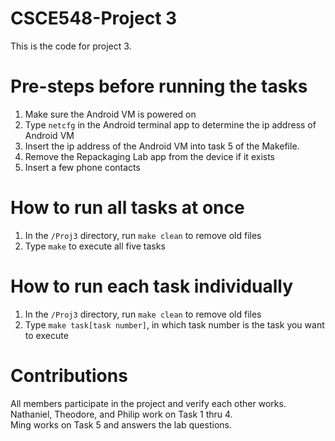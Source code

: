 # CSCE548-Project 3

This is the code for project 3.   

# Pre-steps before running the tasks 
 1. Make sure the Android VM is powered on  
 2. Type `netcfg` in the Android terminal app to determine the ip address of Android VM
 3. Insert the ip address of the Android VM into task 5 of the Makefile.  
 4. Remove the Repackaging Lab app from the device if it exists
 5. Insert a few phone contacts
 

# How to run all tasks at once
 1. In the `/Proj3` directory, run `make clean` to remove old files
 2. Type `make` to execute all five tasks

# How to run each task individually
 1. In the `/Proj3` directory, run `make clean` to remove old files
 2. Type `make task[task number]`, in which task number is the task you want to execute


# Contributions
All members participate in the project and verify each other works.  
Nathaniel, Theodore, and Philip work on Task 1 thru 4.  
Ming works on Task 5 and answers the lab questions.  
